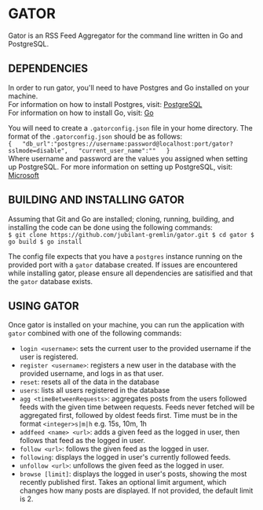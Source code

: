 # GATOR
Gator is an RSS Feed Aggregator for the command line written in Go and PostgreSQL.  

## DEPENDENCIES
In order to run gator, you'll need to have Postgres and Go installed on your machine.  
For information on how to install Postgres, visit: [PostgreSQL](https://www.postgresql.org/download/)  
For information on how to install Go, visit: [Go](https://go.dev/doc/install)  
  
You will need to create a `.gatorconfig.json` file in your home directory. The format of the `.gatorconfig.json` should be as follows:  
    `{  
        "db_url":"postgres://username:password@localhost:port/gator?sslmode=disable",  
        "current_user_name":""  
     }`  
Where username and password are the values you assigned when setting up PostgreSQL. For more information on setting up PostgreSQL, visit: [Microsoft](https://learn.microsoft.com/en-us/windows/wsl/tutorials/wsl-database#install-postgresql)  

## BUILDING AND INSTALLING GATOR
Assuming that Git and Go are installed; cloning, running, building, and installing the code can be done using the following commands:  
    `$ git clone https://github.com/jubilant-gremlin/gator.git
     $ cd gator
     $ go build
     $ go install`

The config file expects that you have a `postgres` instance running on the provided port with a `gator` database created. If issues are encountered while installing gator, please ensure all dependencies are satisified and that the `gator` database exists.  

## USING GATOR
Once gator is installed on your machine, you can run the application with `gator` combined with one of the following commands:
- `login <username>`: sets the current user to the provided username if the user is registered.  
- `register <username>`: registers a new user in the database with the provided username, and logs in as that user.  
- `reset`: resets all of the data in the database  
- `users`: lists all users registered in the database  
- `agg <timeBetweenRequests>`: aggregates posts from the users followed feeds with the given time between requests. Feeds never fetched will be aggregated first, followed by oldest feeds first. Time must be in the format `<integer>s|m|h` e.g. 15s, 10m, 1h  
- `addfeed <name> <url>`: adds a given feed as the logged in user, then follows that feed as the logged in user.  
- `follow <url>`: follows the given feed as the logged in user.
- `following`: displays the logged in user's currently followed feeds.
- `unfollow <url>`: unfollows the given feed as the logged in user.
- `browse [limit]`: displays the logged in user's posts, showing the most recently published first. Takes an optional limit argument, which changes how many posts are displayed. If not provided, the default limit is 2.






